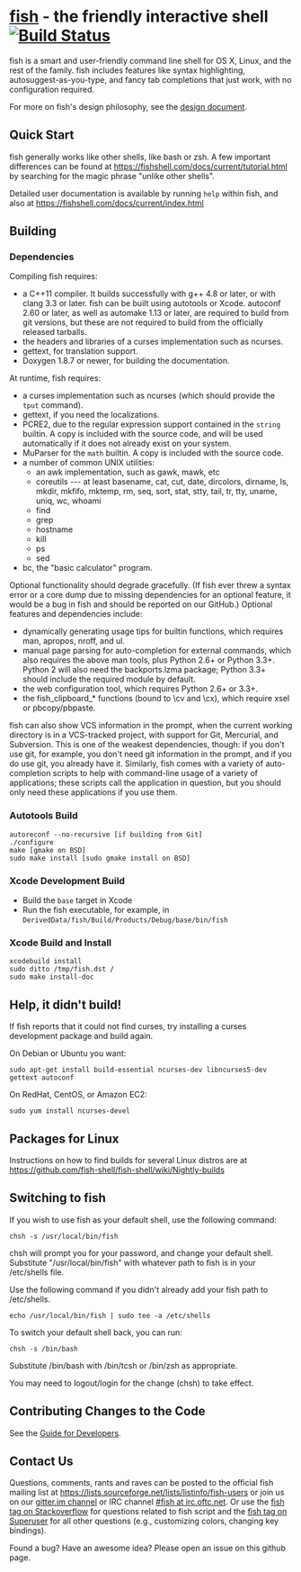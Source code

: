 [fish](https://fishshell.com/) - the friendly interactive shell [![Build Status](https://travis-ci.org/fish-shell/fish-shell.svg?branch=master)](https://travis-ci.org/fish-shell/fish-shell)
================================================

fish is a smart and user-friendly command line shell for OS X, Linux, and the rest of the family. fish includes features like syntax highlighting, autosuggest-as-you-type, and fancy tab completions that just work, with no configuration required.

For more on fish's design philosophy, see the [design document](https://fishshell.com/docs/current/design.html).

## Quick Start

fish generally works like other shells, like bash or zsh. A few important differences can be found at <https://fishshell.com/docs/current/tutorial.html> by searching for the magic phrase "unlike other shells".

Detailed user documentation is available by running `help` within fish, and also at <https://fishshell.com/docs/current/index.html>

## Building

### Dependencies

Compiling fish requires:

* a C++11 compiler. It builds successfully with g++ 4.8 or later, or with clang 3.3 or later. fish can be built using autotools or Xcode. autoconf 2.60 or later, as well as automake 1.13 or later, are required to build from git versions, but these are not required to build from the officially released tarballs.
* the headers and libraries of a curses implementation such as ncurses.
* gettext, for translation support.
* Doxygen 1.8.7 or newer, for building the documentation.

At runtime, fish requires:

* a curses implementation such as ncurses (which should provide the `tput` command).
* gettext, if you need the localizations.
* PCRE2, due to the regular expression support contained in the `string` builtin. A copy is included with the source code, and will be used automatically if it does not already exist on your system.
* MuParser for the `math` builtin. A copy is included with the source code.
* a number of common UNIX utilities:
    * an awk implementation, such as gawk, mawk, etc
    * coreutils --- at least basename, cat, cut, date, dircolors, dirname, ls, mkdir, mkfifo, mktemp, rm, seq, sort, stat, stty, tail, tr, tty, uname, uniq, wc, whoami
    * find
    * grep
    * hostname
    * kill
    * ps
    * sed
* bc, the "basic calculator" program.

Optional functionality should degrade gracefully. (If fish ever threw a syntax error or a core dump due to missing dependencies for an optional feature, it would be a bug in fish and should be reported on our GitHub.) Optional features and dependencies include:

* dynamically generating usage tips for builtin functions, which requires man, apropos, nroff, and ul.
* manual page parsing for auto-completion for external commands, which also requires the above man tools, plus Python 2.6+ or Python 3.3+. Python 2 will also need the backports.lzma package; Python 3.3+ should include the required module by default.
* the web configuration tool, which requires Python 2.6+ or 3.3+.
* the fish_clipboard_* functions (bound to \cv and \cx), which require xsel or pbcopy/pbpaste.

fish can also show VCS information in the prompt, when the current working directory is in a VCS-tracked project, with support for Git, Mercurial, and Subversion. This is one of the weakest dependencies, though: if you don't use git, for example, you don't need git information in the prompt, and if you do use git, you already have it. Similarly, fish comes with a variety of auto-completion scripts to help with command-line usage of a variety of applications; these scripts call the application in question, but you should only need these applications if you use them.

### Autotools Build

    autoreconf --no-recursive [if building from Git]
    ./configure
    make [gmake on BSD]
    sudo make install [sudo gmake install on BSD]

### Xcode Development Build

* Build the `base` target in Xcode
* Run the fish executable, for example, in `DerivedData/fish/Build/Products/Debug/base/bin/fish`

### Xcode Build and Install

    xcodebuild install
    sudo ditto /tmp/fish.dst /
    sudo make install-doc

## Help, it didn't build!

If fish reports that it could not find curses, try installing a curses development package and build again.

On Debian or Ubuntu you want:

    sudo apt-get install build-essential ncurses-dev libncurses5-dev gettext autoconf

On RedHat, CentOS, or Amazon EC2:

    sudo yum install ncurses-devel

## Packages for Linux

Instructions on how to find builds for several Linux distros are at <https://github.com/fish-shell/fish-shell/wiki/Nightly-builds>

## Switching to fish

If you wish to use fish as your default shell, use the following command:

	chsh -s /usr/local/bin/fish

chsh will prompt you for your password, and change your default shell. Substitute "/usr/local/bin/fish" with whatever path to fish is in your /etc/shells file.

Use the following command if you didn't already add your fish path to /etc/shells.

    echo /usr/local/bin/fish | sudo tee -a /etc/shells

To switch your default shell back, you can run:

	chsh -s /bin/bash

Substitute /bin/bash with /bin/tcsh or /bin/zsh as appropriate.

You may need to logout/login for the change (chsh) to take effect.

## Contributing Changes to the Code

See the [Guide for Developers](CONTRIBUTING.md).

## Contact Us

Questions, comments, rants and raves can be posted to the official fish mailing list at <https://lists.sourceforge.net/lists/listinfo/fish-users> or join us on our [gitter.im channel](https://gitter.im/fish-shell/fish-shell) or IRC channel [#fish at irc.oftc.net](https://webchat.oftc.net/?channels=fish). Or use the [fish tag on Stackoverflow](https://stackoverflow.com/questions/tagged/fish) for questions related to fish script and the [fish tag on Superuser](https://superuser.com/questions/tagged/fish) for all other questions (e.g., customizing colors, changing key bindings).

Found a bug? Have an awesome idea? Please open an issue on this github page.
